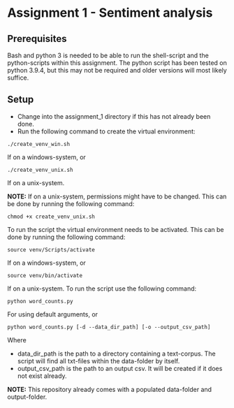 # Assignment 1 - Sentiment analysis

## Prerequisites

Bash and python 3 is needed to be able to run the shell-script and the python-scripts within this assignment. The python script has been tested on python 3.9.4, but this may not be required and older versions will most likely suffice.

## Setup

- Change into the assignment_1 directory if this has not already been done.
- Run the following command to create the virtual environment:

```
./create_venv_win.sh
```

If on a windows-system, or

```
./create_venv_unix.sh
```

If on a unix-system.

**NOTE:** If on a unix-system, permissions might have to be changed. This can be done by running the following command:

```
chmod +x create_venv_unix.sh
```

To run the script the virtual environment needs to be activated. This can be done by running the following command:

```
source venv/Scripts/activate
```

If on a windows-system, or

```
source venv/bin/activate
```

If on a unix-system.
To run the script use the following command:

```
python word_counts.py
```

For using default arguments, or

```
python word_counts.py [-d --data_dir_path] [-o --output_csv_path]
```

Where

- data_dir_path is the path to a directory containing a text-corpus. The script will find all txt-files within the data-folder by itself.
- output_csv_path is the path to an output csv. It will be created if it does not exist already.

**NOTE:** This repository already comes with a populated data-folder and output-folder.
